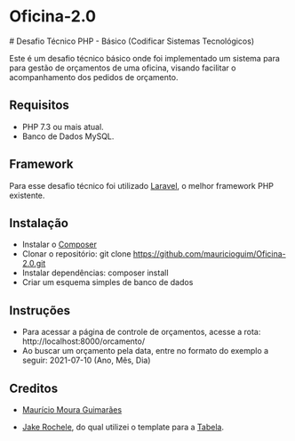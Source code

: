 # Oficina-2.0

﻿# Desafio Técnico PHP - Básico
 (Codificar Sistemas Tecnológicos)

Este é um desafio técnico básico onde foi implementado um sistema para para gestão de orçamentos de uma oficina, visando facilitar o acompanhamento dos pedidos de orçamento.

## Requisitos

* PHP 7.3 ou mais atual.
* Banco de Dados MySQL.

## Framework

Para esse desafio técnico foi utilizado [Laravel](http://laravel.com), o melhor framework PHP existente.

## Instalação

* Instalar o [Composer](https://getcomposer.org/download)
* Clonar o repositório: git clone https://github.com/mauricioguim/Oficina-2.0.git
* Instalar dependências: composer install
* Criar um esquema simples de banco de dados


## Instruções

* Para acessar a página de controle de orçamentos, acesse a rota: http://localhost:8000/orcamento/
* Ao buscar um orçamento pela data, entre no formato do exemplo a seguir: 2021-07-10 (Ano, Mês, Dia)

## Creditos

* [Maurício Moura Guimarães](https://github.com/mauricioguim)


* [Jake Rochele](https://jakerocheleau.com/), do qual utilizei o template para a [Tabela](https://codepen.io/jakestuts/pen/tGpju).
